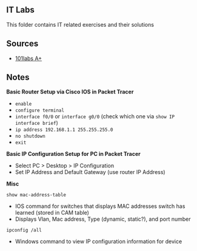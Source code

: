 ## IT Labs

This folder contains IT related exercises and their solutions

## Sources
- [101labs A+](https://www.amazon.com/101-Labs-Hands-Practical-220-1101-ebook/dp/B0BBPXT1KR?crid=31B2JGUQ4420E&dib=eyJ2IjoiMSJ9.tU0zsqj1HtHfjfRavndTaSZ22FJnFPj9uw-rsMbUC4Ha-y1FjTbIAHtr2ZjFTjUtn02PfnMVlxRbnxz0ve_lpNsDJfOd8vvDHx_PLYUPxuM.lS_JDIsJ2vCoY7X4IZUtZpSYLL_SzfXUpUuHwyD6uhg&dib_tag=se&keywords=101+labs+A%2B&qid=1726901459&s=digital-text&sprefix=101+labs+a%2B,digital-text,199&sr=1-1&linkCode=sl1&tag=theboosum-20&linkId=7c106445c05ee8c9860981d21fccefa5&language=en_US&ref_=as_li_ss_tl)

## Notes

**Basic Router Setup via Cisco IOS in Packet Tracer**
- `enable`
- `configure terminal`
- `interface f0/0` or `interface g0/0` (check which one via `show IP interface brief`)
- `ip address 192.168.1.1 255.255.255.0`
- `no shutdown`
- `exit` 

**Basic IP Configuration Setup for PC in Packet Tracer**
- Select PC > Desktop > IP Configuration
- Set IP Address and Default Gateway (use router IP Address)

**Misc**

`show mac-address-table`
- IOS command for switches that displays MAC addresses switch has learned (stored in CAM table)
- Displays Vlan, Mac address, Type (dynamic, static?), and port number

`ipconfig /all`
- Windows command to view IP configuration information for device
